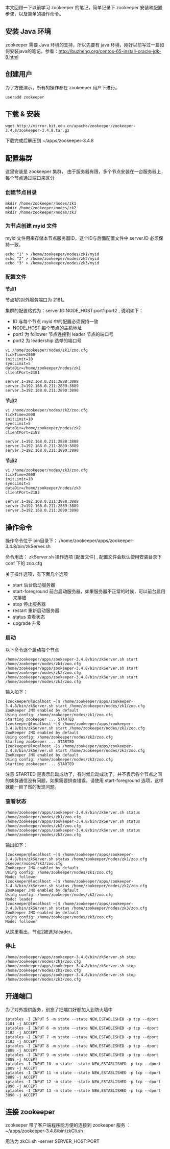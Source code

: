 本文回顾一下以前学习 zookeeper 的笔记，简单记录下 zookeeper 安装和配置步骤，以及简单的操作命令。 

<!--more-->

## 安装 Java 环境

zookeeper 需要 Java 环境的支持，所以先要有 java 环境，刚好以前写过一篇如何安装java的笔记，参看：http://buzheng.org/centos-65-install-oracle-jdk-8.html

## 创建用户 

为了方便演示，所有的操作都在 zookeeper 用户下进行。

```shell
useradd zookeeper
```

## 下载 & 安装

```shell
wget http://mirror.bit.edu.cn/apache/zookeeper/zookeeper-3.4.8/zookeeper-3.4.8.tar.gz
```

下载完成后解压到 ~/apps/zookeeper-3.4.8

## 配置集群

这里安装是 zookeeper 集群， 由于服务器有限，多个节点安装在一台服务器上，每个节点通过端口来区分

### 创建节点目录

```shell
mkdir /home/zookeeper/nodes/zk1
mkdir /home/zookeeper/nodes/zk2
mkdir /home/zookeeper/nodes/zk3
```

### 为节点创建 myid 文件

myid 文件用来存储本节点服务器ID，这个ID与后面配置文件中 server.ID 必须保持一致。

```shell
echo "1" > /home/zookeeper/nodes/zk1/myid
echo "2" > /home/zookeeper/nodes/zk2/myid
echo "3" > /home/zookeeper/nodes/zk3/myid
```

### 配置文件

**节点1**

节点1的对外服务端口为 2181。

集群的配置格式为：server.ID:NODE_HOST:port1:port2 , 说明如下：
- ID 与每个节点 myid 中的配置必须保持一致
- NODE_HOST 每个节点的主机地址
- port1 为 follower 节点连接到 leader 节点的端口号
- port2 为 leadership 选举的端口号

```
vi /home/zookeeper/nodes/zk1/zoo.cfg
tickTime=2000
initLimit=10
syncLimit=5
dataDir=/home/zookeeper/nodes/zk1
clientPort=2181

server.1=192.168.0.211:2888:3888
server.2=192.168.0.211:2889:3889
server.3=192.168.0.211:2890:3890
```

**节点2**

```
vi /home/zookeeper/nodes/zk2/zoo.cfg
tickTime=2000
initLimit=10
syncLimit=5
dataDir=/home/zookeeper/nodes/zk2
clientPort=2182

server.1=192.168.0.211:2888:3888
server.2=192.168.0.211:2889:3889
server.3=192.168.0.211:2890:3890
```

**节点2**

```
vi /home/zookeeper/nodes/zk3/zoo.cfg
tickTime=2000
initLimit=10
syncLimit=5
dataDir=/home/zookeeper/nodes/zk3
clientPort=2183

server.1=192.168.0.211:2888:3888
server.2=192.168.0.211:2889:3889
server.3=192.168.0.211:2890:3890
```

## 操作命令

操作命令位于 bin目录下： /home/zookeeper/apps/zookeeper-3.4.8/bin/zkServer.sh 

命令用法： zkServer.sh 操作选项 [配置文件] , 配置文件会默认使用安装目录下 conf 下的 zoo.cfg 

关于操作选项，有下面几个选项

- start 后台启动服务器
- start-foreground 前台启动服务器，如果服务器不正常的时候，可以前台启用来排错
- stop 停止服务器
- restart 重新启动服务器
- status 查看状态
- upgrade 升级

### 启动

以下命令逐个启动每个节点

```shell
/home/zookeeper/apps/zookeeper-3.4.8/bin/zkServer.sh start /home/zookeeper/nodes/zk1/zoo.cfg
/home/zookeeper/apps/zookeeper-3.4.8/bin/zkServer.sh start /home/zookeeper/nodes/zk2/zoo.cfg
/home/zookeeper/apps/zookeeper-3.4.8/bin/zkServer.sh start /home/zookeeper/nodes/zk3/zoo.cfg
```

输入如下：

```shell
[zookeeper@localhost ~]$ /home/zookeeper/apps/zookeeper-3.4.8/bin/zkServer.sh start /home/zookeeper/nodes/zk1/zoo.cfg
ZooKeeper JMX enabled by default
Using config: /home/zookeeper/nodes/zk1/zoo.cfg
Starting zookeeper ... STARTED
[zookeeper@localhost ~]$ /home/zookeeper/apps/zookeeper-3.4.8/bin/zkServer.sh start /home/zookeeper/nodes/zk2/zoo.cfg
ZooKeeper JMX enabled by default
Using config: /home/zookeeper/nodes/zk2/zoo.cfg
Starting zookeeper ... STARTED
[zookeeper@localhost ~]$ /home/zookeeper/apps/zookeeper-3.4.8/bin/zkServer.sh start /home/zookeeper/nodes/zk3/zoo.cfg
ZooKeeper JMX enabled by default
Using config: /home/zookeeper/nodes/zk3/zoo.cfg
Starting zookeeper ... STARTED
```

注意 STARTED 是表示启动成功了，有时候启动成功了，并不表示各个节点之间的集群通信没有问题，如果需要排查错误，请使用 start-foreground 选项，这样就能一目了然的发现问题。

### 查看状态

```shell
/home/zookeeper/apps/zookeeper-3.4.8/bin/zkServer.sh status /home/zookeeper/nodes/zk1/zoo.cfg
/home/zookeeper/apps/zookeeper-3.4.8/bin/zkServer.sh status /home/zookeeper/nodes/zk2/zoo.cfg
/home/zookeeper/apps/zookeeper-3.4.8/bin/zkServer.sh status /home/zookeeper/nodes/zk3/zoo.cfg
```

输出如下：

```shell
[zookeeper@localhost ~]$ /home/zookeeper/apps/zookeeper-3.4.8/bin/zkServer.sh status /home/zookeeper/nodes/zk1/zoo.cfg
okeeper/nodes/zk3/zoo.cfg
ZooKeeper JMX enabled by default
Using config: /home/zookeeper/nodes/zk1/zoo.cfg
Mode: follower
[zookeeper@localhost ~]$ /home/zookeeper/apps/zookeeper-3.4.8/bin/zkServer.sh status /home/zookeeper/nodes/zk2/zoo.cfg
ZooKeeper JMX enabled by default
Using config: /home/zookeeper/nodes/zk2/zoo.cfg
Mode: leader
[zookeeper@localhost ~]$ /home/zookeeper/apps/zookeeper-3.4.8/bin/zkServer.sh status /home/zookeeper/nodes/zk3/zoo.cfg
ZooKeeper JMX enabled by default
Using config: /home/zookeeper/nodes/zk3/zoo.cfg
Mode: follower
```

从这里看出，节点2被选为leader。

### 停止

```
/home/zookeeper/apps/zookeeper-3.4.8/bin/zkServer.sh stop /home/zookeeper/nodes/zk1/zoo.cfg
/home/zookeeper/apps/zookeeper-3.4.8/bin/zkServer.sh stop /home/zookeeper/nodes/zk2/zoo.cfg
/home/zookeeper/apps/zookeeper-3.4.8/bin/zkServer.sh stop /home/zookeeper/nodes/zk3/zoo.cfg
```

## 开通端口

为了对外提供服务，别忘了把端口好都加入到防火墙中

```shell
iptables -I INPUT 5 -m state --state NEW,ESTABLISHED -p tcp --dport 2181 -j ACCEPT
iptables -I INPUT 6 -m state --state NEW,ESTABLISHED -p tcp --dport 2182 -j ACCEPT
iptables -I INPUT 7 -m state --state NEW,ESTABLISHED -p tcp --dport 2183 -j ACCEPT
iptables -I INPUT 8 -m state --state NEW,ESTABLISHED -p tcp --dport 2888 -j ACCEPT
iptables -I INPUT 9 -m state --state NEW,ESTABLISHED -p tcp --dport 3888 -j ACCEPT
iptables -I INPUT 10 -m state --state NEW,ESTABLISHED -p tcp --dport 2889 -j ACCEPT
iptables -I INPUT 11 -m state --state NEW,ESTABLISHED -p tcp --dport 3889 -j ACCEPT
iptables -I INPUT 12 -m state --state NEW,ESTABLISHED -p tcp --dport 2890 -j ACCEPT
iptables -I INPUT 13 -m state --state NEW,ESTABLISHED -p tcp --dport 3890 -j ACCEPT
```

## 连接 zookeeper

zookeeper 带了客户端程序能方便的连接到 zookeeper 服务 ： ~/apps/zookeeper-3.4.8/bin/zkCli.sh

用法为 zkCli.sh -server SERVER_HOST:PORT 

